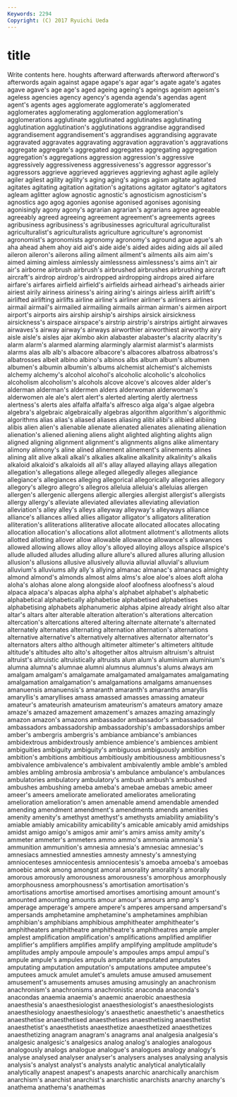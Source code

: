 ```yaml
---
Keywords: 2294 
Copyright: (C) 2017 Ryuichi Ueda
---
```


# title

Write contents here.
houghts afterward
afterwards afterword afterword's afterwords again against agape agape's agar agar's
agate agate's agates agave agave's age age's aged ageing ageing's
ageings ageism ageism's ageless agencies agency agency's agenda agenda's agendas
agent agent's agents ages agglomerate agglomerate's agglomerated agglomerates agglomerating agglomeration
agglomeration's agglomerations agglutinate agglutinated agglutinates agglutinating agglutination agglutination's agglutinations aggrandise
aggrandised aggrandisement aggrandisement's aggrandises aggrandising aggravate aggravated aggravates aggravating aggravation
aggravation's aggravations aggregate aggregate's aggregated aggregates aggregating aggregation aggregation's aggregations
aggression aggression's aggressive aggressively aggressiveness aggressiveness's aggressor aggressor's aggressors aggrieve
aggrieved aggrieves aggrieving aghast agile agilely agiler agilest agility agility's
aging aging's agings agism agitate agitated agitates agitating agitation agitation's
agitations agitator agitator's agitators agleam aglitter aglow agnostic agnostic's agnosticism
agnosticism's agnostics ago agog agonies agonise agonised agonises agonising agonisingly
agony agony's agrarian agrarian's agrarians agree agreeable agreeably agreed agreeing
agreement agreement's agreements agrees agribusiness agribusiness's agribusinesses agricultural agriculturalist agriculturalist's
agriculturalists agriculture agriculture's agronomist agronomist's agronomists agronomy agronomy's aground ague
ague's ah aha ahead ahem ahoy aid aid's aide aide's
aided aides aiding aids ail ailed aileron aileron's ailerons ailing
ailment ailment's ailments ails aim aim's aimed aiming aimless aimlessly
aimlessness aimlessness's aims ain't air air's airborne airbrush airbrush's airbrushed
airbrushes airbrushing aircraft aircraft's airdrop airdrop's airdropped airdropping airdrops aired
airfare airfare's airfares airfield airfield's airfields airhead airhead's airheads airier
airiest airily airiness airiness's airing airing's airings airless airlift airlift's
airlifted airlifting airlifts airline airline's airliner airliner's airliners airlines airmail
airmail's airmailed airmailing airmails airman airman's airmen airport airport's airports
airs airship airship's airships airsick airsickness airsickness's airspace airspace's airstrip
airstrip's airstrips airtight airwaves airwaves's airway airway's airways airworthier airworthiest
airworthy airy aisle aisle's aisles ajar akimbo akin alabaster alabaster's
alacrity alacrity's alarm alarm's alarmed alarming alarmingly alarmist alarmist's alarmists
alarms alas alb alb's albacore albacore's albacores albatross albatross's albatrosses
albeit albino albino's albinos albs album album's albumen albumen's albumin
albumin's albums alchemist alchemist's alchemists alchemy alchemy's alcohol alcohol's alcoholic
alcoholic's alcoholics alcoholism alcoholism's alcohols alcove alcove's alcoves alder alder's
alderman alderman's aldermen alders alderwoman alderwoman's alderwomen ale ale's alert
alert's alerted alerting alertly alertness alertness's alerts ales alfalfa alfalfa's
alfresco alga alga's algae algebra algebra's algebraic algebraically algebras algorithm
algorithm's algorithmic algorithms alias alias's aliased aliases aliasing alibi alibi's
alibied alibiing alibis alien alien's alienable alienate alienated alienates alienating
alienation alienation's aliened aliening aliens alight alighted alighting alights align
aligned aligning alignment alignment's alignments aligns alike alimentary alimony alimony's
aline alined alinement alinement's alinements alines alining alit alive alkali
alkali's alkalies alkaline alkalinity alkalinity's alkalis alkaloid alkaloid's alkaloids all
all's allay allayed allaying allays allegation allegation's allegations allege alleged
allegedly alleges allegiance allegiance's allegiances alleging allegorical allegorically allegories allegory
allegory's allegro allegro's allegros alleluia alleluia's alleluias allergen allergen's allergenic
allergens allergic allergies allergist allergist's allergists allergy allergy's alleviate alleviated
alleviates alleviating alleviation alleviation's alley alley's alleys alleyway alleyway's alleyways
alliance alliance's alliances allied allies alligator alligator's alligators alliteration alliteration's
alliterations alliterative allocate allocated allocates allocating allocation allocation's allocations allot
allotment allotment's allotments allots allotted allotting allover allow allowable allowance
allowance's allowances allowed allowing allows alloy alloy's alloyed alloying alloys
allspice allspice's allude alluded alludes alluding allure allure's allured allures
alluring allusion allusion's allusions allusive allusively alluvia alluvial alluvial's alluvium
alluvium's alluviums ally ally's allying almanac almanac's almanacs almighty almond
almond's almonds almost alms alms's aloe aloe's aloes aloft aloha
aloha's alohas alone along alongside aloof aloofness aloofness's aloud alpaca
alpaca's alpacas alpha alpha's alphabet alphabet's alphabetic alphabetical alphabetically alphabetise
alphabetised alphabetises alphabetising alphabets alphanumeric alphas alpine already alright also
altar altar's altars alter alterable alteration alteration's alterations altercation altercation's
altercations altered altering alternate alternate's alternated alternately alternates alternating alternation
alternation's alternations alternative alternative's alternatively alternatives alternator alternator's alternators alters
altho although altimeter altimeter's altimeters altitude altitude's altitudes alto alto's
altogether altos altruism altruism's altruist altruist's altruistic altruistically altruists alum
alum's aluminium aluminium's alumna alumna's alumnae alumni alumnus alumnus's alums
always am amalgam amalgam's amalgamate amalgamated amalgamates amalgamating amalgamation amalgamation's
amalgamations amalgams amanuenses amanuensis amanuensis's amaranth amaranth's amaranths amaryllis amaryllis's
amaryllises amass amassed amasses amassing amateur amateur's amateurish amateurism amateurism's
amateurs amatory amaze amaze's amazed amazement amazement's amazes amazing amazingly
amazon amazon's amazons ambassador ambassador's ambassadorial ambassadors ambassadorship ambassadorship's ambassadorships
amber amber's ambergris ambergris's ambiance ambiance's ambiances ambidextrous ambidextrously ambience
ambience's ambiences ambient ambiguities ambiguity ambiguity's ambiguous ambiguously ambition ambition's
ambitions ambitious ambitiously ambitiousness ambitiousness's ambivalence ambivalence's ambivalent ambivalently amble
amble's ambled ambles ambling ambrosia ambrosia's ambulance ambulance's ambulances ambulatories
ambulatory ambulatory's ambush ambush's ambushed ambushes ambushing ameba ameba's amebae
amebas amebic ameer ameer's ameers ameliorate ameliorated ameliorates ameliorating amelioration
amelioration's amen amenable amend amendable amended amending amendment amendment's amendments
amends amenities amenity amenity's amethyst amethyst's amethysts amiability amiability's amiable
amiably amicability amicability's amicable amicably amid amidships amidst amigo amigo's
amigos amir amir's amirs amiss amity amity's ammeter ammeter's ammeters
ammo ammo's ammonia ammonia's ammunition ammunition's amnesia amnesia's amnesiac amnesiac's
amnesiacs amnestied amnesties amnesty amnesty's amnestying amniocenteses amniocentesis amniocentesis's amoeba
amoeba's amoebas amoebic amok among amongst amoral amorality amorality's amorally
amorous amorously amorousness amorousness's amorphous amorphously amorphousness amorphousness's amortisation amortisation's
amortisations amortise amortised amortises amortising amount amount's amounted amounting amounts
amour amour's amours amp amp's amperage amperage's ampere ampere's amperes
ampersand ampersand's ampersands amphetamine amphetamine's amphetamines amphibian amphibian's amphibians amphibious
amphitheater amphitheater's amphitheaters amphitheatre amphitheatre's amphitheatres ample ampler amplest amplification
amplification's amplifications amplified amplifier amplifier's amplifiers amplifies amplify amplifying amplitude
amplitude's amplitudes amply ampoule ampoule's ampoules amps ampul ampul's ampule
ampule's ampules ampuls amputate amputated amputates amputating amputation amputation's amputations
amputee amputee's amputees amuck amulet amulet's amulets amuse amused amusement
amusement's amusements amuses amusing amusingly an anachronism anachronism's anachronisms anachronistic
anaconda anaconda's anacondas anaemia anaemia's anaemic anaerobic anaesthesia anaesthesia's anaesthesiologist
anaesthesiologist's anaesthesiologists anaesthesiology anaesthesiology's anaesthetic anaesthetic's anaesthetics anaesthetise anaesthetised anaesthetises
anaesthetising anaesthetist anaesthetist's anaesthetists anaesthetize anaesthetized anaesthetizes anaesthetizing anagram anagram's
anagrams anal analgesia analgesia's analgesic analgesic's analgesics analog analog's analogies
analogous analogously analogs analogue analogue's analogues analogy analogy's analyse analysed
analyser analyser's analysers analyses analysing analysis analysis's analyst analyst's analysts
analytic analytical analyticalally analytically anapest anapest's anapests anarchic anarchically anarchism
anarchism's anarchist anarchist's anarchistic anarchists anarchy anarchy's anathema anathema's anathemas

